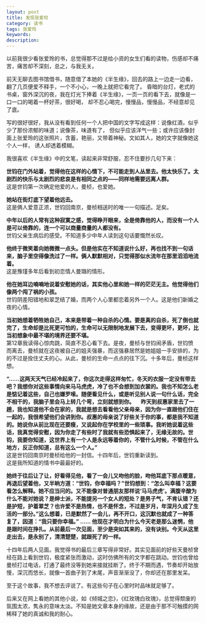 ```yaml
---
layout: post
title: 发现张爱玲
category: 读书
tags: 张爱玲
keywords: 
description: 
---
```


以前我很少看张爱玲的书，总觉得那不过是给小资的女生们看的读物，伤感却不痛苦，痛苦却不深刻，总之，与我无关。

前天无聊去图书馆借书，随意借了本她的《半生缘》，回去的路上一边走一边看，翻了几页便爱不释手，一个不小心，一晚上就把它看完了。
昏暗的台灯，老式的书桌，窗外深沉的夜，我在灯光下捧着《半生缘》，一页一页的看下去，就像是一口一口的喝着一杯好茶，很好喝，
却不忍心喝完，慢慢品，慢慢品，不经意却见了底。

写的很好很好，我从没有看到任何一个人把中国的文字写成这样：说像红酒，似乎少了那份浓郁的味道；说像茶，味道有了，
但似乎应该洋气一些；或许应该像封面上张爱玲的这张照片，含蓄，艳丽，又带着神秘。文如其人，她的文字就像她这个人一样，
诱人却透着模糊。

我很喜欢《半生缘》中的文笔，读起来非常舒服，忍不住要抄几句下来：

__世钧在门外站着，觉得他在这样的心情下，不可能走到人丛里去。他太快乐了。太剧烈的快乐与太剧烈的悲哀是有相同之点的——同样地需要远离人群。__  
这是世钧第一次确定他爱的人，曼桢，也爱她。

__她站在街灯底下望着他远去。__  
这是俩人爱意正浓，世钧回南京，曼桢相送时的唯一一句描述。足矣。

__中年以后的人常有这种寂寞之感，觉得睁开眼来，全是倚靠他的人，而没有一个人是可以倚靠的，连一个可以商量商量的人都没有。__  
世钧父亲生病后的感受。不知道多少中年人读到这句话要慨然长叹。

__他终于微笑着向她微微一点头。但是他实在不知道说什么好，再也找不到一句话来，脑子里空得像洗过了一样。俩人默默相对，只觉得那似水流年在那里滔滔地流着。__  
这是豫瑾多年后看到初恋情人曼璐的情形。

__他在她耳边喃喃地说着安慰她的话，其实他心里和她一样的茫茫无主。他觉得他们像两个闯了祸的小孩。__  
世钧阴差阳错地和翠芝结了婚，而两个人心里都恋着另外一个人。这是他们新婚之夜的心情。

__当初她想着牺牲她自己，本来是带着一种自杀的心情。要是真的自杀，死了倒也就完了，生命却是比死更可怕的，生命可以无限制地发展下去，变得更坏，更坏，比当初想象中最不堪的境界还要不堪。__  
第12章我读得心惊肉跳，简直不忍心看下去。是夜，曼桢与世钧闹矛盾，世钧愤而离去，曼桢就在这夜被自己的姐夫强暴，而这强暴居然是她姐姐一手安排的，为的不过是拴住丈夫的心。从此，曼桢的生命一点点的往下沉。十多年后，曼桢这样想。

__“……这两天天气已经冷起来了，你这次走得这样匆忙，冬天的衣服一定没有带去吧？我想你对这些事情向来马马虎虎，冷了也不会想到加衣裳的。我也不知怎么老是惦记着这些，自己也嫌罗嗦。随便看见什么，或是听见别人说一句什么话，完全不相干的，我脑子里会马上转几个弯，立刻就想到你。  &nbsp;&nbsp;&nbsp;&nbsp;昨天到叔惠家里去了一趟，我也知道他不会在家的，我就是想去看看他父亲母亲，因为你一直跟他们住在一起的，我很希望他们会讲到你。叔惠的母亲说了好些关于你的事，都是我不知道的。她说你从前比现在还要瘦，又说起你在学校里的一些琐事。我听她说着这些话，我真觉得安慰，因为你走了有些时了我就有些恐惧起来了，无缘无故的。世钧，我要你知道，这世界上有一个人是永远等着你的，不管什么时候，不管在什么地方，反正你知道，总有这么一个人。”__  
这是世钧回南京时曼桢给他的一封信。十四年后，世钧重新读到。  
这是我所知道的情书中最最好的。  

__她终于往后让了让，好看得见他，看了一会儿又吻他的脸，吻他耳底下那点暖意，再退后望着他，又半晌方道：“世钧，你幸福吗？”世钧想到：“怎么叫幸福？这要看怎么解释。她不应当问的。又不能像对普通朋友那样说‘马马虎虎’。满腹辛酸为什么不能对她说？是绅士派，不能提另一个女人的短处？是男子气，不肯认错？还是护短，护着翠芝？也许爱不是热情，也不是怀念，不过是岁月，年深月久成了生活的一部分。”这么想着，已是默然了一会儿，再不开口，这沉默也就成了一种答复了，因道：“我只要你幸福。”  ……   他现在才明白为什么今天老是那么迷惘，他是跟时间在挣扎。从前最后一次见面，至少是突如其来的，没有诀别。今天从这里走出去，是永别了，清清楚楚，就跟死了的一样。__

十四年后两人见面。我觉得书的最后三章写得非常好。其实见面前的好些天曼桢曾经在路上看到世钧，极度紧张而激动，这时仿佛所有的文字都在跳动。世钧也曾给 曼桢打过电话，打通了最终没等到她来接就挂断了。终于不期而遇，节奏却开始放慢，深沉而悠长，就像一首曲子到了末尾，声音渐渐没了，你却还在那里发呆。

至于这个故事，我不想去评说了。有这些句子在心里时时品味就足够了。

后来又在网上看她的其他小说，如《倾城之恋》，《红玫瑰白玫瑰》，总觉得颓废的氛围太浓，隽永的意味太淡。不知是她文章本身的缘故，还是由于那不可触摸的网稀释了她的真诚和我的耐心。
